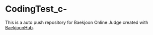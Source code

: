 # CodingTest_c-
This is a auto push repository for Baekjoon Online Judge created with [BaekjoonHub](https://github.com/BaekjoonHub/BaekjoonHub).

